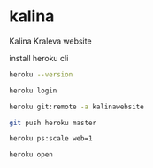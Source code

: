 # kalina
Kalina Kraleva website

install heroku cli

```sh
heroku --version

heroku login

heroku git:remote -a kalinawebsite

git push heroku master

heroku ps:scale web=1

heroku open
```
